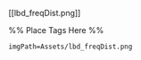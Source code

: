 <span class='gallery-span-info'> [[lbd_freqDist.png]] </span>

%% Place Tags Here %%
```gallery-info
imgPath=Assets/lbd_freqDist.png
```
